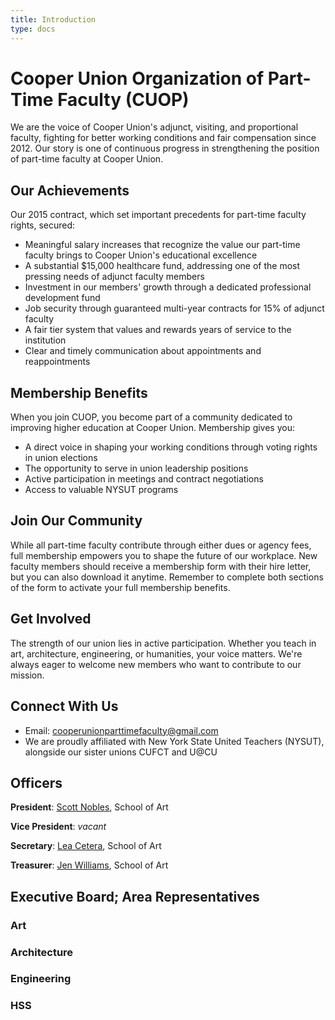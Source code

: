 ```yaml
---
title: Introduction
type: docs
---
```

# Cooper Union Organization of Part-Time Faculty (CUOP)

We are the voice of Cooper Union's adjunct, visiting, and proportional faculty, fighting for better working conditions and fair compensation since 2012. Our story is one of continuous progress in strengthening the position of part-time faculty at Cooper Union.

## Our Achievements

Our 2015 contract, which set important precedents for part-time faculty rights, secured:

* Meaningful salary increases that recognize the value our part-time
  faculty brings to Cooper Union's educational excellence
* A substantial $15,000 healthcare fund, addressing one of the most
  pressing needs of adjunct faculty members
* Investment in our members' growth through a dedicated professional
  development fund
* Job security through guaranteed multi-year contracts for 15% of
  adjunct faculty
* A fair tier system that values and rewards years of service to the
  institution
* Clear and timely communication about appointments and reappointments

## Membership Benefits

When you join CUOP, you become part of a community dedicated to
improving higher education at Cooper Union. Membership gives you:

* A direct voice in shaping your working conditions through voting
  rights in union elections
* The opportunity to serve in union leadership positions
* Active participation in meetings and contract negotiations
* Access to valuable NYSUT programs

## Join Our Community

While all part-time faculty contribute through either dues or agency
fees, full membership empowers you to shape the future of our
workplace. New faculty members should receive a membership form with
their hire letter, but you can also download it anytime. Remember to
complete both sections of the form to activate your full membership
benefits.

## Get Involved

The strength of our union lies in active participation. Whether you
teach in art, architecture, engineering, or humanities, your voice
matters. We're always eager to welcome new members who want to
contribute to our mission.


## Connect With Us
* Email: cooperunionparttimefaculty@gmail.com
* We are proudly affiliated with New York State United Teachers
  (NYSUT), alongside our sister unions CUFCT and U@CU

## Officers

**President**: [Scott Nobles](https://cooper.edu/art/people/scott-nobles), School of Art

**Vice President**: *vacant*

**Secretary**: [Lea Cetera](https://cooper.edu/art/people/lea-cetera), School of Art

**Treasurer**: [Jen Williams](https://cooper.edu/art/people/jennifer-williams), School of Art

## Executive Board; Area Representatives

### Art 
### Architecture
### Engineering
### HSS
